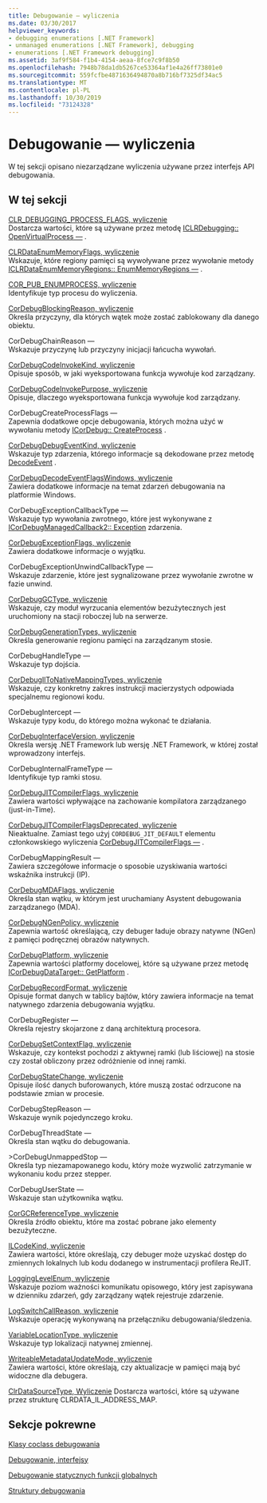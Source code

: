 ```yaml
---
title: Debugowanie — wyliczenia
ms.date: 03/30/2017
helpviewer_keywords:
- debugging enumerations [.NET Framework]
- unmanaged enumerations [.NET Framework], debugging
- enumerations [.NET Framework debugging]
ms.assetid: 3af9f584-f1b4-4154-aeaa-8fce7c9f8b50
ms.openlocfilehash: 7948b78da1db5267ce53364af1e4a26ff73801e0
ms.sourcegitcommit: 559fcfbe4871636494870a8b716bf7325df34ac5
ms.translationtype: MT
ms.contentlocale: pl-PL
ms.lasthandoff: 10/30/2019
ms.locfileid: "73124328"
---
```

# <a name="debugging-enumerations"></a>Debugowanie — wyliczenia
W tej sekcji opisano niezarządzane wyliczenia używane przez interfejs API debugowania.  
  
## <a name="in-this-section"></a>W tej sekcji  
 [CLR_DEBUGGING_PROCESS_FLAGS, wyliczenie](../../../../docs/framework/unmanaged-api/debugging/clr-debugging-process-flags-enumeration.md)  
 Dostarcza wartości, które są używane przez metodę [ICLRDebugging:: OpenVirtualProcess —](../../../../docs/framework/unmanaged-api/debugging/iclrdebugging-openvirtualprocess-method.md) .  
  
 [CLRDataEnumMemoryFlags, wyliczenie](../../../../docs/framework/unmanaged-api/debugging/clrdataenummemoryflags-enumeration.md)  
 Wskazuje, które regiony pamięci są wywoływane przez wywołanie metody [ICLRDataEnumMemoryRegions:: EnumMemoryRegions —](../../../../docs/framework/unmanaged-api/debugging/iclrdataenummemoryregions-enummemoryregions-method.md) .  
  
 [COR_PUB_ENUMPROCESS, wyliczenie](../../../../docs/framework/unmanaged-api/debugging/cor-pub-enumprocess-enumeration.md)  
 Identyfikuje typ procesu do wyliczenia.  
  
 [CorDebugBlockingReason, wyliczenie](../../../../docs/framework/unmanaged-api/debugging/cordebugblockingreason-enumeration.md)  
 Określa przyczyny, dla których wątek może zostać zablokowany dla danego obiektu.  
  
 CorDebugChainReason —  
 Wskazuje przyczynę lub przyczyny inicjacji łańcucha wywołań.  
  
 [CorDebugCodeInvokeKind, wyliczenie](../../../../docs/framework/unmanaged-api/debugging/cordebugcodeinvokekind-enumeration.md)  
 Opisuje sposób, w jaki wyeksportowana funkcja wywołuje kod zarządzany.  
  
 [CorDebugCodeInvokePurpose, wyliczenie](../../../../docs/framework/unmanaged-api/debugging/cordebugcodeinvokepurpose-enumeration.md)  
 Opisuje, dlaczego wyeksportowana funkcja wywołuje kod zarządzany.  
  
 CorDebugCreateProcessFlags —  
 Zapewnia dodatkowe opcje debugowania, których można użyć w wywołaniu metody [ICorDebug:: CreateProcess](../../../../docs/framework/unmanaged-api/debugging/icordebug-createprocess-method.md) .  
  
 [CorDebugDebugEventKind, wyliczenie](../../../../docs/framework/unmanaged-api/debugging/cordebugdebugeventkind-enumeration.md)  
 Wskazuje typ zdarzenia, którego informacje są dekodowane przez metodę [DecodeEvent](../../../../docs/framework/unmanaged-api/debugging/icordebugprocess6-decodeevent-method.md) .  
  
 [CorDebugDecodeEventFlagsWindows, wyliczenie](../../../../docs/framework/unmanaged-api/debugging/cordebugdecodeeventflagswindows-enumeration.md)  
 Zawiera dodatkowe informacje na temat zdarzeń debugowania na platformie Windows.  
  
 CorDebugExceptionCallbackType —  
 Wskazuje typ wywołania zwrotnego, które jest wykonywane z [ICorDebugManagedCallback2:: Exception](../../../../docs/framework/unmanaged-api/debugging/icordebugmanagedcallback2-exception-method.md) zdarzenia.  
  
 [CorDebugExceptionFlags, wyliczenie](../../../../docs/framework/unmanaged-api/debugging/cordebugexceptionflags-enumeration.md)  
 Zawiera dodatkowe informacje o wyjątku.  
  
 CorDebugExceptionUnwindCallbackType —  
 Wskazuje zdarzenie, które jest sygnalizowane przez wywołanie zwrotne w fazie unwind.  
  
 [CorDebugGCType, wyliczenie](../../../../docs/framework/unmanaged-api/debugging/cordebuggctype-enumeration.md)  
 Wskazuje, czy moduł wyrzucania elementów bezużytecznych jest uruchomiony na stacji roboczej lub na serwerze.  
  
 [CorDebugGenerationTypes, wyliczenie](../../../../docs/framework/unmanaged-api/debugging/cordebuggenerationtypes-enumeration.md)  
 Określa generowanie regionu pamięci na zarządzanym stosie.  
  
 CorDebugHandleType —  
 Wskazuje typ dojścia.  
  
 [CorDebugIlToNativeMappingTypes, wyliczenie](../../../../docs/framework/unmanaged-api/debugging/cordebugiltonativemappingtypes-enumeration.md)  
 Wskazuje, czy konkretny zakres instrukcji macierzystych odpowiada specjalnemu regionowi kodu.  
  
 CorDebugIntercept —  
 Wskazuje typy kodu, do którego można wykonać te działania.  
  
 [CorDebugInterfaceVersion, wyliczenie](../../../../docs/framework/unmanaged-api/debugging/cordebuginterfaceversion-enumeration.md)  
 Określa wersję .NET Framework lub wersję .NET Framework, w której został wprowadzony interfejs.  
  
 CorDebugInternalFrameType —  
 Identyfikuje typ ramki stosu.  
  
 [CorDebugJITCompilerFlags, wyliczenie](../../../../docs/framework/unmanaged-api/debugging/cordebugjitcompilerflags-enumeration.md)  
 Zawiera wartości wpływające na zachowanie kompilatora zarządzanego (just-in-Time).  
  
 [CorDebugJITCompilerFlagsDeprecated, wyliczenie](../../../../docs/framework/unmanaged-api/debugging/cordebugjitcompilerflagsdeprecated-enumeration.md)  
 Nieaktualne. Zamiast tego użyj `CORDEBUG_JIT_DEFAULT` elementu członkowskiego wyliczenia [CorDebugJITCompilerFlags —](../../../../docs/framework/unmanaged-api/debugging/cordebugjitcompilerflags-enumeration.md) .  
  
 CorDebugMappingResult —  
 Zawiera szczegółowe informacje o sposobie uzyskiwania wartości wskaźnika instrukcji (IP).  
  
 [CorDebugMDAFlags, wyliczenie](../../../../docs/framework/unmanaged-api/debugging/cordebugmdaflags-enumeration.md)  
 Określa stan wątku, w którym jest uruchamiany Asystent debugowania zarządzanego (MDA).  
  
 [CorDebugNGenPolicy, wyliczenie](../../../../docs/framework/unmanaged-api/debugging/cordebugngenpolicy-enumeration.md)  
 Zapewnia wartość określającą, czy debuger ładuje obrazy natywne (NGen) z pamięci podręcznej obrazów natywnych.  
  
 [CorDebugPlatform, wyliczenie](../../../../docs/framework/unmanaged-api/debugging/cordebugplatform-enumeration.md)  
 Zapewnia wartości platformy docelowej, które są używane przez metodę [ICorDebugDataTarget:: GetPlatform](../../../../docs/framework/unmanaged-api/debugging/icordebugdatatarget-getplatform-method.md) .  
  
 [CorDebugRecordFormat, wyliczenie](../../../../docs/framework/unmanaged-api/debugging/cordebugrecordformat-enumeration.md)  
 Opisuje format danych w tablicy bajtów, który zawiera informacje na temat natywnego zdarzenia debugowania wyjątku.  
  
 CorDebugRegister —  
 Określa rejestry skojarzone z daną architekturą procesora.  
  
 [CorDebugSetContextFlag, wyliczenie](../../../../docs/framework/unmanaged-api/debugging/cordebugsetcontextflag-enumeration.md)  
 Wskazuje, czy kontekst pochodzi z aktywnej ramki (lub liściowej) na stosie czy został obliczony przez odróżnienie od innej ramki.  
  
 [CorDebugStateChange, wyliczenie](../../../../docs/framework/unmanaged-api/debugging/cordebugstatechange-enumeration.md)  
 Opisuje ilość danych buforowanych, które muszą zostać odrzucone na podstawie zmian w procesie.  
  
 CorDebugStepReason —  
 Wskazuje wynik pojedynczego kroku.  
  
 CorDebugThreadState —  
 Określa stan wątku do debugowania.  
  
 \>CorDebugUnmappedStop —  
 Określa typ niezamapowanego kodu, który może wyzwolić zatrzymanie w wykonaniu kodu przez stepper.  
  
 CorDebugUserState —  
 Wskazuje stan użytkownika wątku.  
  
 [CorGCReferenceType, wyliczenie](../../../../docs/framework/unmanaged-api/debugging/corgcreferencetype-enumeration.md)  
 Określa źródło obiektu, które ma zostać pobrane jako elementy bezużyteczne.  
  
 [ILCodeKind, wyliczenie](../../../../docs/framework/unmanaged-api/debugging/ilcodekind-enumeration.md)  
 Zawiera wartości, które określają, czy debuger może uzyskać dostęp do zmiennych lokalnych lub kodu dodanego w instrumentacji profilera ReJIT.  
  
 [LoggingLevelEnum, wyliczenie](../../../../docs/framework/unmanaged-api/debugging/logginglevelenum-enumeration.md)  
 Wskazuje poziom ważności komunikatu opisowego, który jest zapisywana w dzienniku zdarzeń, gdy zarządzany wątek rejestruje zdarzenie.  
  
 [LogSwitchCallReason, wyliczenie](../../../../docs/framework/unmanaged-api/debugging/logswitchcallreason-enumeration.md)  
 Wskazuje operację wykonywaną na przełączniku debugowania/śledzenia.  
  
 [VariableLocationType, wyliczenie](../../../../docs/framework/unmanaged-api/debugging/variablelocationtype-enumeration.md)  
 Wskazuje typ lokalizacji natywnej zmiennej.  
  
 [WriteableMetadataUpdateMode, wyliczenie](../../../../docs/framework/unmanaged-api/debugging/writeablemetadataupdatemode-enumeration.md)  
 Zawiera wartości, które określają, czy aktualizacje w pamięci mają być widoczne dla debugera. 

 [ClrDataSourceType, Wyliczenie](../../../../docs/framework/unmanaged-api/debugging/clrdatasourcetype-enumeration.md) Dostarcza wartości, które są używane przez strukturę CLRDATA_IL_ADDRESS_MAP.

## <a name="related-sections"></a>Sekcje pokrewne  
 [Klasy coclass debugowania](../../../../docs/framework/unmanaged-api/debugging/debugging-coclasses.md)  
  
 [Debugowanie, interfejsy](../../../../docs/framework/unmanaged-api/debugging/debugging-interfaces.md)  
  
 [Debugowanie statycznych funkcji globalnych](../../../../docs/framework/unmanaged-api/debugging/debugging-global-static-functions.md)  
  
 [Struktury debugowania](../../../../docs/framework/unmanaged-api/debugging/debugging-structures.md)
